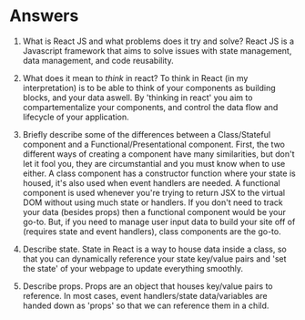 # Answers

1.  What is React JS and what problems does it try and solve?
React JS is a Javascript framework that aims to solve issues with state management, data management, and code reusability.

1.  What does it mean to _think_ in react?
To think in React (in my interpretation) is to be able to think of your components as building blocks, and your data aswell. By 'thinking in react' you aim to compartementalize your components, and control the data flow and lifecycle of your application.


1.  Briefly describe some of the differences between a Class/Stateful component and a Functional/Presentational component.
First, the two different ways of creating a component have many similarities, but don't let it fool you, they are circumstantial and you must know when to use either. A class component has a constructor function where your state is housed, it's also used when event handlers are needed. A functional component is used whenever you're trying to return JSX to the virtual DOM without using much state or handlers. If you don't need to track your data (besides props) then a functional component would be your go-to. But, if you need to manage user input data to build your site off of (requires state and event handlers), class components are the go-to.

1.  Describe state.
State in React is a way to house data inside a class, so that you can dynamically reference your state key/value pairs and 'set the state' of your webpage to update everything smoothly.

1.  Describe props.
Props are an object that houses key/value pairs to reference. In most cases, event handlers/state data/variables are handed down as 'props' so that we can reference them in a child.
